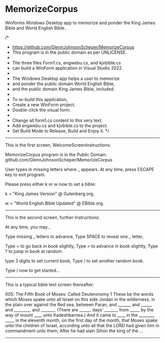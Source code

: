 # MemorizeCorpus
Winforms Windows Desktop app to memorize and ponder the King James Bible and World English Bible..

/*
 * https://github.com/GlennJohnsonScheper/MemorizeCorpus
 * This program is in the public domain as per UNLICENSE.
 * 
 * The three files Form1.cs, engwebu.cs, and kjvbible.cs
 * can build a WinForm application in Visual Studio 2022.
 * 
 * The Windows Desktop app helps a user to memorize
 * and ponder the public domain World English Bible,
 * and the public domain King James Bible, included.
 *
 * To re-build this application,
 * Create a new WinForm project.
 * Double-click the visual form.
 * 
 * Change all form1.cs content to this very text.
 * Add engwebu.cs and kjvbible.cs to the project.
 * Set Build Mode to Release, Build and Enjoy it.
 */

- - - - -

This is the first screen, WelcomeScreenInstructions:

MemorizeCorpus program is in the Public Domain.
github.com/GlennJohnsonScheper/MemorizeCorpus

User types in missing letters where _ appears.
At any time, press ESCAPE key to exit program.

Please press either k or w now to set a bible:

k = "King James Version" @ Gutenberg.org.

w = "World English Bible Updated" @ EBible.org.

- - - - -

This is the second screen, further Instructions:

At any time, you may...

Type missing _ letters to advance,
Type SPACE to reveal one _ letter,

Type < to go back in book slightly,
Type > to advance in book slightly,
Type ? to jump in book at random.

type 3 digits to set current book,
Type / to set another random book.

Type / now to get started...

- - - - -

This is a typical bible text screen thereafter:

005: The Fifth Book of Moses: Called Deuteronomy
1 These be the words which Moses spake unto all Israel on this side Jordan in the wilderness, in the plain over against the Red sea, between Paran, and ______, and _____, and ________, and _______. (There are ______ days’ _______ from _____ by the way of mount ____ unto Kadeshbarnea.) And it came to ____ in the ________ ____, in the eleventh month, on the first day of the month, that Moses spake unto the children of Israel, according unto all that the LORD had given him in commandment unto them; After he had slain Sihon the king of the ...

- - - - -
